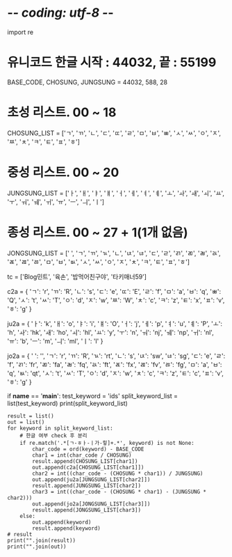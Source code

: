 # -*- coding: utf-8 -*-
import re
# 유니코드 한글 시작 : 44032, 끝 : 55199
BASE_CODE, CHOSUNG, JUNGSUNG = 44032, 588, 28

# 초성 리스트. 00 ~ 18
CHOSUNG_LIST = ['ㄱ', 'ㄲ', 'ㄴ', 'ㄷ', 'ㄸ', 'ㄹ', 'ㅁ', 'ㅂ', 'ㅃ', 'ㅅ', 'ㅆ', 'ㅇ', 'ㅈ', 'ㅉ', 'ㅊ', 'ㅋ', 'ㅌ', 'ㅍ', 'ㅎ']

# 중성 리스트. 00 ~ 20
JUNGSUNG_LIST = ['ㅏ', 'ㅐ', 'ㅑ', 'ㅒ', 'ㅓ', 'ㅔ', 'ㅕ', 'ㅖ', 'ㅗ', 'ㅘ', 'ㅙ', 'ㅚ', 'ㅛ', 'ㅜ', 'ㅝ', 'ㅞ', 'ㅟ', 'ㅠ', 'ㅡ', 'ㅢ', 'ㅣ']

# 종성 리스트. 00 ~ 27 + 1(1개 없음)
JONGSUNG_LIST = [' ', 'ㄱ', 'ㄲ', 'ㄳ', 'ㄴ', 'ㄵ', 'ㄶ', 'ㄷ', 'ㄹ', 'ㄺ', 'ㄻ', 'ㄼ', 'ㄽ', 'ㄾ', 'ㄿ', 'ㅀ', 'ㅁ', 'ㅂ', 'ㅄ', 'ㅅ', 'ㅆ', 'ㅇ', 'ㅈ', 'ㅊ', 'ㅋ', 'ㅌ', 'ㅍ', 'ㅎ']

tc = ['Blog민트', '육손', '밥먹어친구야', '타키매너59']

c2a = {
'ㄱ': 'r', 
'ㄲ': 'R', 
'ㄴ': 's', 
'ㄷ': 'e', 
'ㄸ': 'E', 
'ㄹ': 'f', 
'ㅁ': 'a', 
'ㅂ': 'q', 
'ㅃ': 'Q', 
'ㅅ': 't', 
'ㅆ': 'T', 
'ㅇ': 'd', 
'ㅈ': 'w', 
'ㅉ': 'W', 
'ㅊ': 'c', 
'ㅋ': 'z', 
'ㅌ': 'x', 
'ㅍ': 'v', 
'ㅎ': 'g'
}

ju2a = {
'ㅏ': 'k', 
'ㅐ': 'o', 
'ㅑ': 'i', 
'ㅒ': 'O', 
'ㅓ': 'j', 
'ㅔ': 'p', 
'ㅕ': 'u', 
'ㅖ': 'P', 
'ㅗ': 'h', 
'ㅘ': 'hk', 
'ㅙ': 'ho', 
'ㅚ': 'hl', 
'ㅛ': 'y', 
'ㅜ': 'n', 
'ㅝ': 'nj', 
'ㅞ': 'np', 
'ㅟ': 'nl', 
'ㅠ': 'b', 
'ㅡ': 'm', 
'ㅢ': 'ml', 
'ㅣ': 'l'
}

jo2a = {
' ':  '',
'ㄱ': 'r', 
'ㄲ': 'R', 
'ㄳ': 'rt', 
'ㄴ': 's', 
'ㄵ': 'sw', 
'ㄶ': 'sg', 
'ㄷ': 'e', 
'ㄹ': 'f', 
'ㄺ': 'fr', 
'ㄻ': 'fa', 
'ㄼ': 'fq', 
'ㄽ': 'ft', 
'ㄾ': 'fx', 
'ㄿ': 'fv', 
'ㅀ': 'fg', 
'ㅁ': 'a', 
'ㅂ': 'q', 
'ㅄ': 'qt', 
'ㅅ': 't', 
'ㅆ': 'T', 
'ㅇ': 'd', 
'ㅈ': 'w', 
'ㅊ': 'c', 
'ㅋ': 'z', 
'ㅌ': 'c', 
'ㅍ': 'v', 
'ㅎ': 'g'
}

if __name__ == '__main__':
    test_keyword = 'ids'
    split_keyword_list = list(test_keyword)
    print(split_keyword_list)

    result = list()
    out = list()
    for keyword in split_keyword_list:
        # 한글 여부 check 후 분리
        if re.match('.*[ㄱ-ㅎㅏ-ㅣ가-힣]+.*', keyword) is not None:
            char_code = ord(keyword) - BASE_CODE
            char1 = int(char_code / CHOSUNG)
            result.append(CHOSUNG_LIST[char1])
            out.append(c2a[CHOSUNG_LIST[char1]])
            char2 = int((char_code - (CHOSUNG * char1)) / JUNGSUNG)
            out.append(ju2a[JUNGSUNG_LIST[char2]])
            result.append(JUNGSUNG_LIST[char2])
            char3 = int((char_code - (CHOSUNG * char1) - (JUNGSUNG * char2)))
            out.append(jo2a[JONGSUNG_LIST[char3]])
            result.append(JONGSUNG_LIST[char3])
        else:
            out.append(keyword)
            result.append(keyword)
    # result
    print("".join(result))
    print("".join(out))
    
